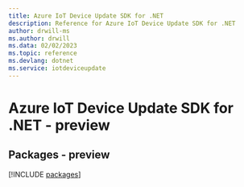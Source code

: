 ```yaml
---
title: Azure IoT Device Update SDK for .NET
description: Reference for Azure IoT Device Update SDK for .NET
author: drwill-ms
ms.author: drwill
ms.data: 02/02/2023
ms.topic: reference
ms.devlang: dotnet
ms.service: iotdeviceupdate
---
```

# Azure IoT Device Update SDK for .NET - preview
## Packages - preview
[!INCLUDE [packages](iot-device-update-index.md)]